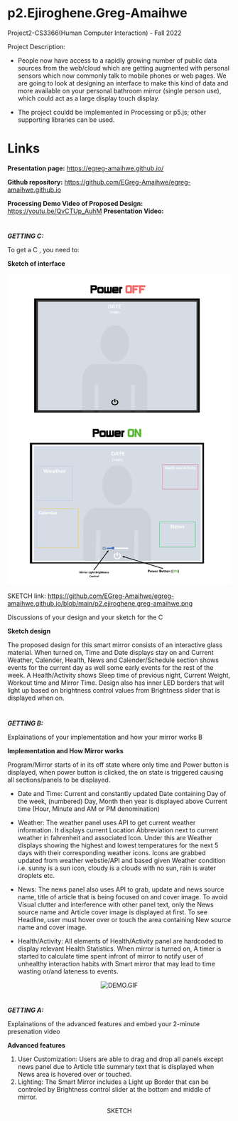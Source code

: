 # p2.Ejiroghene.Greg-Amaihwe
Project2-CS3366(Human Computer Interaction) - Fall 2022

Project Description:

- People now have access to a rapidly growing number of public data sources from the web/cloud which are getting augmented with personal sensors which now commonly talk to mobile phones or web pages. We are going to look at designing an interface to make this kind of data and more available on your personal bathroom mirror (single person use), which could act as a large display touch display.

- The project couldd be implemented in Processing or p5.js; other supporting libraries can be used.

# Links

__Presentation page:__ https://egreg-amaihwe.github.io/

__Github repository:__ https://github.com/EGreg-Amaihwe/egreg-amaihwe.github.io



__Processing Demo Video of Proposed Design:__ https://youtu.be/QvCTUp_AuhM
__Presentation Video:__ 




#

***GETTING C:***

To get a C , you need to:

__Sketch of interface__


<p align="center">
<img src="./p2.ejiroghene.greg-amaihwe.png" alt="SKETCH">              
</p>

SKETCH link: https://github.com/EGreg-Amaihwe/egreg-amaihwe.github.io/blob/main/p2.ejiroghene.greg-amaihwe.png 

Discussions of your design and your sketch for the C

__Sketch design__   

The proposed design for this smart mirror consists of an interactive glass material. When turned on, Time and Date displays stay on and Current Weather, Calender, Health, News and Calender/Schedule section shows events for the current day as well some early events for the rest of the week. A Health/Activity shows Sleep time of previous night, Current Weight, Workout time and Mirror Time. Design also has inner LED borders that will light up based on brightness control values from Brightness slider that is displayed when on.



#


***GETTING B:***

Explainations of your implementation and how your mirror works B

__Implementation and How Mirror works__

Program/Mirror starts of in its off state where only time and Power button is displayed, when power button is clicked, the on state is triggered causing all sections/panels to be displayed. 

- Date and Time: Current and constantly updated Date containing Day of the week, (numbered) Day, Month then year is displayed above Current time (Hour, Minute and AM or PM denomination) 

- Weather: The weather panel uses API to get current weather information. It displays current Location Abbreviation next to current weather in fahrenheit and associated Icon. Under this are Weather displays showing the highest and lowest temperatures for the next 5 days with their corresponding weather icons. Icons are grabbed updated from weather webstie/API and based given Weather condition i.e. sunny is a sun icon, cloudy is a clouds with no sun, rain is water droplets etc.

- News: The news panel also uses API to grab, update and news source name, title of article that is being focused on and cover image. To avoid Visual clutter and interference with other panel text, only the News source name and Article cover image is displayed at first. To see Headline, user must hover over or touch the area containing New source name and cover image.

- Health/Activity: All elements of Health/Activity panel are hardcoded to display relevant Health Statistics. When mirror is turned on, A timer is started to calculate time spent infront of mirror to notify user of unhealthy interaction habits with Smart mirror that may lead to time wasting or/and lateness to events.


<p align="center">
<img src="./p2.ejiroghene.greg-amaihwe.gif" alt="DEMO.GIF">              
</p>

#

***GETTING A:***

Explainations of the advanced features and embed your 2-minute presenation video 

__Advanced features__

1. User Customization: Users are able to drag and drop all panels except news panel due to Article title summary text that is displayed when News area is hovered over or touched.   
2. Lighting: The Smart Mirror includes a Light up Border that can be controled by Brightness control slider at the bottom and middle of mirror. 


<p align="center">
SKETCH
</p>




